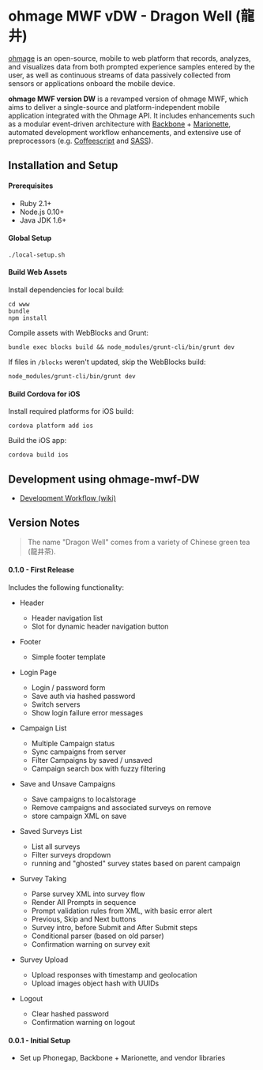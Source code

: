 # ohmage MWF vDW - Dragon Well (龍井) 

[ohmage](http://ohmage.org/) is an open-source, mobile to web platform that records, analyzes, and visualizes data from both prompted experience samples entered by the user, as well as continuous streams of data passively collected from sensors or applications onboard the mobile device. 

**ohmage MWF version DW** is a revamped version of ohmage MWF, which aims to deliver a single-source and platform-independent mobile application integrated with the Ohmage API. It includes enhancements such as a modular event-driven architecture with [Backbone](http://backbonejs.org/) + [Marionette](http://marionettejs.com/), automated development workflow enhancements, and extensive use of preprocessors (e.g. [Coffeescript](http://coffeescript.org/) and [SASS](http://sass-lang.com/)).

## Installation and Setup

#### Prerequisites

* Ruby 2.1+
* Node.js 0.10+
* Java JDK 1.6+

#### Global Setup

```
./local-setup.sh
```

#### Build Web Assets

Install dependencies for local build:

```
cd www
bundle
npm install
```

Compile assets with WebBlocks and Grunt:

```
bundle exec blocks build && node_modules/grunt-cli/bin/grunt dev
```

If files in `/blocks` weren't updated, skip the WebBlocks build:

```
node_modules/grunt-cli/bin/grunt dev
```

#### Build Cordova for iOS

Install required platforms for iOS build:

```
cordova platform add ios
```

Build the iOS app:

```
cordova build ios
```

## Development using **ohmage-mwf-DW**

- [Development Workflow (wiki)](https://github.com/ucla/ohmage-mwf-dw/wiki/Development-Workflow)

## Version Notes

> The name "Dragon Well" comes from a variety of Chinese green tea (龍井茶).

#### 0.1.0 - First Release

Includes the following functionality:

- Header
  - Header navigation list
  - Slot for dynamic header navigation button

- Footer
  - Simple footer template

- Login Page
  - Login / password form
  - Save auth via hashed password
  - Switch servers
  - Show login failure error messages

- Campaign List
  - Multiple Campaign status
  - Sync campaigns from server
  - Filter Campaigns by saved / unsaved
  - Campaign search box with fuzzy filtering

- Save and Unsave Campaigns
  - Save campaigns to localstorage
  - Remove campaigns and associated surveys on remove
  - store campaign XML on save

- Saved Surveys List
  - List all surveys
  - Filter surveys dropdown
  - running and "ghosted" survey states based on parent campaign

- Survey Taking
  - Parse survey XML into survey flow
  - Render All Prompts in sequence
  - Prompt validation rules from XML, with basic error alert
  - Previous, Skip and Next buttons
  - Survey intro, before Submit and After Submit steps
  - Conditional parser (based on old parser)
  - Confirmation warning on survey exit

- Survey Upload
  - Upload responses with timestamp and geolocation
  - Upload images object hash with UUIDs

- Logout
  - Clear hashed password
  - Confirmation warning on logout

#### 0.0.1 - Initial Setup

- Set up Phonegap, Backbone + Marionette, and vendor libraries
